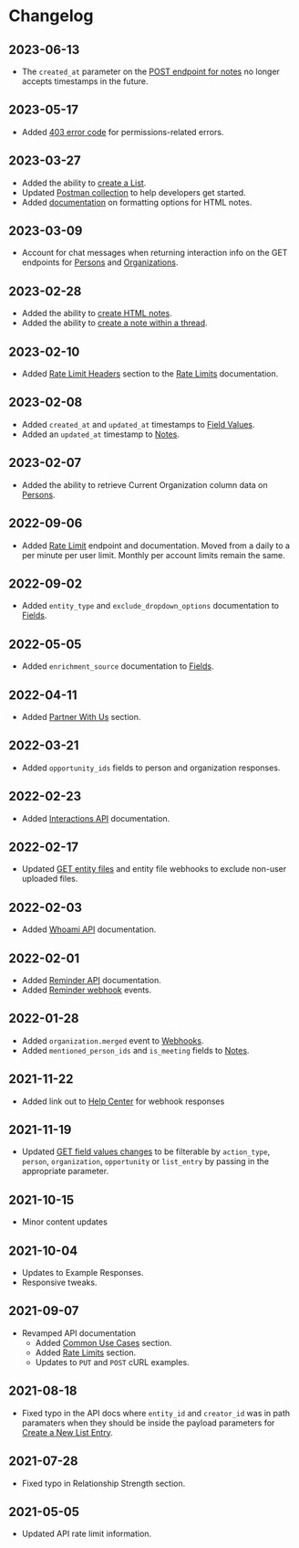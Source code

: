 # Changelog

## 2023-06-13

- The `created_at` parameter on the [POST endpoint for notes](#create-a-new-note) no longer accepts timestamps in the future.

## 2023-05-17

- Added [403 error code](#requests-amp-responses) for permissions-related errors.

## 2023-03-27

- Added the ability to [create a List](#create-a-new-list).
- Updated [Postman collection](#useful-resources) to help developers get started.
- Added [documentation](#formatting-content-as-html) on formatting options for HTML notes.

## 2023-03-09

- Account for chat messages when returning interaction info on the GET endpoints for [Persons](#persons) and [Organizations](#organizations).

## 2023-02-28

- Added the ability to [create HTML notes](#create-a-new-note).
- Added the ability to [create a note within a thread](#create-a-new-note).

## 2023-02-10

- Added [Rate Limit Headers](#rate-limit-headers) section to the [Rate Limits](#rate-limits) documentation.

## 2023-02-08

- Added `created_at` and `updated_at` timestamps to [Field Values](#field-values).
- Added an `updated_at` timestamp to [Notes](#notes).

## 2023-02-07

- Added the ability to retrieve Current Organization column data on [Persons](#persons).

## 2022-09-06

- Added [Rate Limit](#rate-limit) endpoint and documentation. Moved from a daily to a per minute per user limit. Monthly per account limits remain the same.

## 2022-09-02

- Added `entity_type` and `exclude_dropdown_options` documentation to [Fields](#fields).

## 2022-05-05

- Added `enrichment_source` documentation to [Fields](#fields).

## 2022-04-11

- Added [Partner With Us](#partner-with-us) section.

## 2022-03-21

- Added `opportunity_ids` fields to person and organization responses.

## 2022-02-23

- Added [Interactions API](#interactions) documentation.

## 2022-02-17

- Updated [GET entity files](#get-all-files) and entity file webhooks to exclude non-user uploaded files.

## 2022-02-03

- Added [Whoami API](#whoami) documentation.

## 2022-02-01

- Added [Reminder API](#reminders) documentation.
- Added [Reminder webhook](/#webhooks) events.

## 2022-01-28

- Added `organization.merged` event to [Webhooks](#webhooks).
- Added `mentioned_person_ids` and `is_meeting` fields to [Notes](#notes).

## 2021-11-22

- Added link out to <a href="https://support.affinity.co/hc/en-us/articles/4413976035085-Webhook-Responses">Help Center</a> for webhook responses

## 2021-11-19

- Updated [GET field values changes](#get-field-values-changes) to be filterable by `action_type`, `person`, `organization`, `opportunity` or `list_entry` by passing in the appropriate parameter.

## 2021-10-15

- Minor content updates

## 2021-10-04

- Updates to Example Responses.
- Responsive tweaks.

## 2021-09-07

- Revamped API documentation
  - Added [Common Use Cases](#common-use-cases) section.
  - Added [Rate Limits](#rate-limits) section.
  - Updates to `PUT` and `POST` cURL examples.

## 2021-08-18

- Fixed typo in the API docs where `entity_id` and `creator_id` was in path paramaters when they should be inside the payload parameters for [Create a New List Entry](#create-a-new-list-entry).

## 2021-07-28

- Fixed typo in Relationship Strength section.

## 2021-05-05

- Updated API rate limit information.

